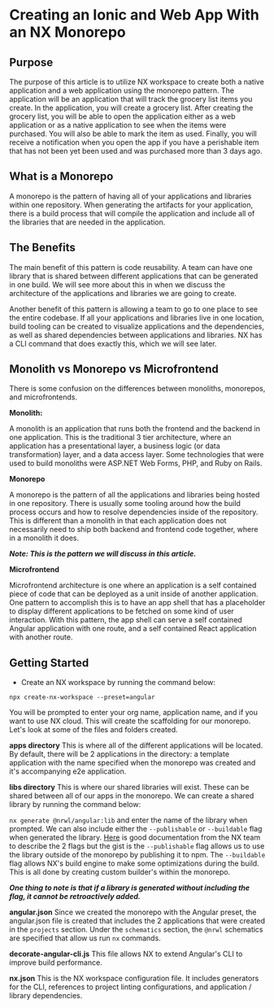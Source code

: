 
# Creating an Ionic and Web App With an NX Monorepo

## Purpose

The purpose of this article is to utilize NX workspace to create both a native application and a web application using the monorepo pattern. The application will be an application that will track the grocery list items you create. In the application, you will create a grocery list. After creating the grocery list, you will be able to open the application either as a web application or as a native application to see when the items were purchased. You will also be able to mark the item as used. Finally, you will receive a notification when you open the app if you have a perishable item that has not been yet been used and was purchased more than 3 days ago.

## What is a Monorepo

A monorepo is the pattern of having all of your applications and libraries within one repository. When generating the artifacts for your application, there is a build process that will compile the application and include all of the libraries that are needed in the application.

## The Benefits

The main benefit of this pattern is code reusability. A team can have one library that is shared between different applications that can be generated in one build. We will see more about this in when we discuss the architecture of the applications and libraries we are going to create.

Another benefit of this pattern is allowing a team to go to one place to see the entire codebase. If all your applications and libraries live in one location, build tooling can be created to visualize applications and the dependencies, as well as shared dependencies between applications and libraries. NX has a CLI command that does exactly this, which we will see later.

## Monolith vs Monorepo vs Microfrontend

There is some confusion on the differences between monoliths, monorepos, and microfrontends.

**Monolith:**

A monolith is an application that runs both the frontend and the backend in one application. This is the traditional 3 tier architecture, where an application has a presentational layer, a business logic (or data transformation) layer, and a data access layer. Some technologies that were used to build monoliths were ASP.NET Web Forms, PHP, and Ruby on Rails.

**Monorepo**

A monorepo is the pattern of all the applications and libraries being hosted in one repository. There is usually some tooling around how the build process occurs and how to resolve dependencies inside of the repository. This is different than a monolith in that each application does not necessarily need to ship both backend and frontend code together, where in a monolith it does.

***Note: This is the pattern we will discuss in this article.***

**Microfrontend**

Microfrontend architecture is one where an application is a self contained piece of code that can be deployed as a unit inside of another application. One pattern to accomplish this is to have an app shell that has a placeholder to display different applications to be fetched on some kind of user interaction. With this pattern, the app shell can serve a self contained Angular application with one route, and a self contained React application with another route.

## Getting Started

- Create an NX workspace by running the command below:

`npx create-nx-workspace --preset=angular`

You will be prompted to enter your org name, application name, and if you want to use NX cloud.   This will create the scaffolding for our monorepo.  Let's look at some of the files and folders created.

**apps directory**
This is where all of the different applications will be located.  By default, there will be 2 applications in the directory: a template application with the name specified when the monorepo was created and it's accompanying e2e application.

**libs directory**
This is where our shared libraries will exist.  These can be shared between all of our apps in the monorepo.  We can create a shared library by running the command below:

`nx generate @nrwl/angular:lib` and enter the name of the library when prompted.  We can also include either the `--publishable` or `--buildable` flag when generated the library.  [Here](https://nx.dev/l/r/structure/buildable-and-publishable-libraries) is good documentation from the NX team to describe the 2 flags but the gist is the `--publishable` flag allows us to use the library outside of the monorepo by publishing it to npm.  The `--buildable` flag allows NX's build engine to make some optimizations during the build.  This is all done by creating custom builder's within the monorepo.

***One thing to note is that if a library is generated without including the flag, it cannot be retroactively added.***

**angular.json**
Since we created the monorepo with the Angular preset, the angular.json file is created that includes the 2 applications that were created in the `projects` section.    Under the `schematics` section, the `@nrwl` schematics are specified that allow us run `nx` commands.

**decorate-angular-cli.js**
This file allows NX to extend Angular's CLI to improve build performance.

**nx.json**
This is the NX workspace configuration file.  It includes generators for the CLI, references to project linting configurations, and application / library dependencies.

